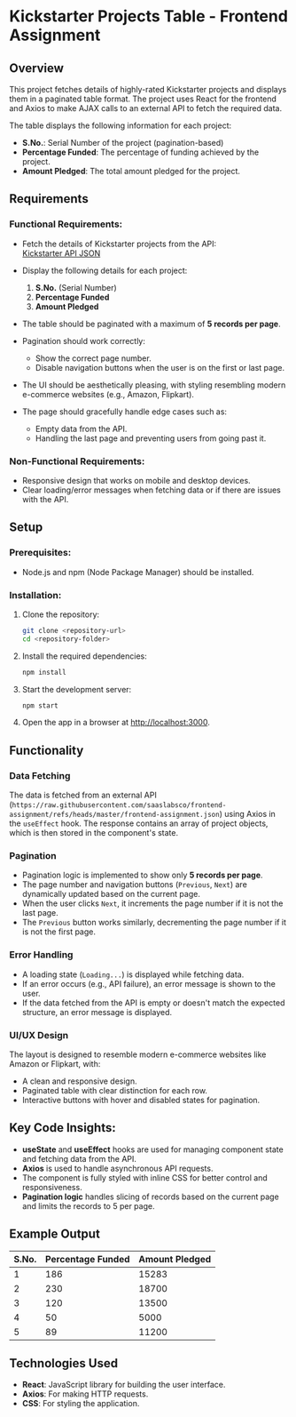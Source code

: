 # Kickstarter Projects Table - Frontend Assignment

## Overview
This project fetches details of highly-rated Kickstarter projects and displays them in a paginated table format. The project uses React for the frontend and Axios to make AJAX calls to an external API to fetch the required data.

The table displays the following information for each project:
- **S.No.**: Serial Number of the project (pagination-based)
- **Percentage Funded**: The percentage of funding achieved by the project.
- **Amount Pledged**: The total amount pledged for the project.

## Requirements

### Functional Requirements:
- Fetch the details of Kickstarter projects from the API:  
  [Kickstarter API JSON](https://raw.githubusercontent.com/saaslabsco/frontend-assignment/refs/heads/master/frontend-assignment.json)
- Display the following details for each project:
  1. **S.No.** (Serial Number)
  2. **Percentage Funded**
  3. **Amount Pledged**
  
- The table should be paginated with a maximum of **5 records per page**.
- Pagination should work correctly:
  - Show the correct page number.
  - Disable navigation buttons when the user is on the first or last page.
- The UI should be aesthetically pleasing, with styling resembling modern e-commerce websites (e.g., Amazon, Flipkart).
- The page should gracefully handle edge cases such as:
  - Empty data from the API.
  - Handling the last page and preventing users from going past it.
  
### Non-Functional Requirements:
- Responsive design that works on mobile and desktop devices.
- Clear loading/error messages when fetching data or if there are issues with the API.

## Setup

### Prerequisites:
- Node.js and npm (Node Package Manager) should be installed.

### Installation:

1. Clone the repository:
    ```bash
    git clone <repository-url>
    cd <repository-folder>
    ```

2. Install the required dependencies:
    ```bash
    npm install
    ```

3. Start the development server:
    ```bash
    npm start
    ```

4. Open the app in a browser at [http://localhost:3000](http://localhost:3000).

## Functionality

### Data Fetching
The data is fetched from an external API (`https://raw.githubusercontent.com/saaslabsco/frontend-assignment/refs/heads/master/frontend-assignment.json`) using Axios in the `useEffect` hook. The response contains an array of project objects, which is then stored in the component's state.

### Pagination
- Pagination logic is implemented to show only **5 records per page**.
- The page number and navigation buttons (`Previous`, `Next`) are dynamically updated based on the current page.
- When the user clicks `Next`, it increments the page number if it is not the last page.
- The `Previous` button works similarly, decrementing the page number if it is not the first page.

### Error Handling
- A loading state (`Loading...`) is displayed while fetching data.
- If an error occurs (e.g., API failure), an error message is shown to the user.
- If the data fetched from the API is empty or doesn't match the expected structure, an error message is displayed.

### UI/UX Design
The layout is designed to resemble modern e-commerce websites like Amazon or Flipkart, with:
- A clean and responsive design.
- Paginated table with clear distinction for each row.
- Interactive buttons with hover and disabled states for pagination.
  
## Key Code Insights:
- **useState** and **useEffect** hooks are used for managing component state and fetching data from the API.
- **Axios** is used to handle asynchronous API requests.
- The component is fully styled with inline CSS for better control and responsiveness.
- **Pagination logic** handles slicing of records based on the current page and limits the records to 5 per page.

## Example Output

| S.No. | Percentage Funded | Amount Pledged |
|-------|-------------------|----------------|
| 1     | 186               | 15283          |
| 2     | 230               | 18700          |
| 3     | 120               | 13500          |
| 4     | 50                | 5000           |
| 5     | 89                | 11200          |

## Technologies Used
- **React**: JavaScript library for building the user interface.
- **Axios**: For making HTTP requests.
- **CSS**: For styling the application.
